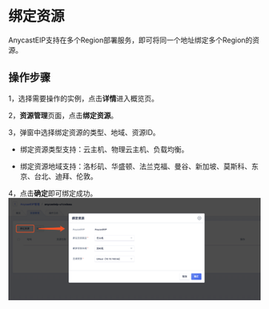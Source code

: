 

# 绑定资源
AnycastEIP支持在多个Region部署服务，即可将同一个地址绑定多个Region的资源。

## 操作步骤
1，选择需要操作的实例，点击**详情**进入概览页。

2，**资源管理**页面，点击**绑定资源**。

3，弹窗中选择绑定资源的类型、地域、资源ID。

* 绑定资源类型支持：云主机、物理云主机、负载均衡。

* 绑定资源地域支持：洛杉矶、华盛顿、法兰克福、曼谷、新加坡、莫斯科、东京、台北、迪拜、伦敦。

4，点击**确定**即可绑定成功。
![](/images/bind01.png)
